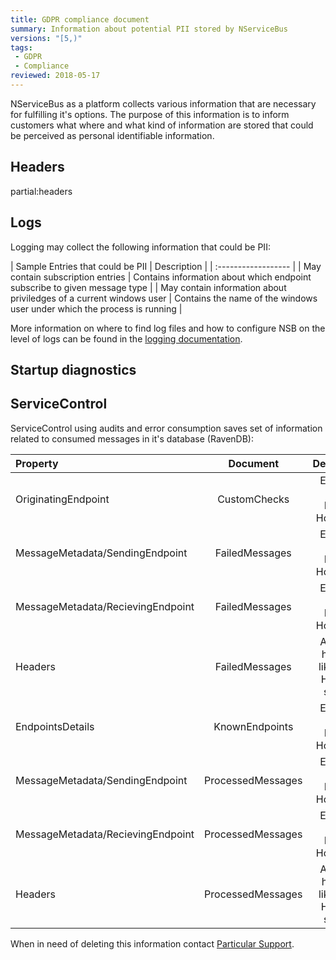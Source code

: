 ```yaml
---
title: GDPR compliance document
summary: Information about potential PII stored by NServiceBus
versions: "[5,)"
tags:
 - GDPR
 - Compliance
reviewed: 2018-05-17
---
```


NServiceBus as a platform collects various information that are necessary for fulfilling it's options. The purpose of this information is to inform customers what where and what kind of information are stored that could be perceived as personal identifiable information.


## Headers


partial:headers

## Logs

Logging may collect the following information that could be PII:

| Sample Entries that could be PII | Description |
| :------------------ |
| May contain subscription entries | Contains information about which endpoint subscribe to given message type | 
| May contain information about priviledges of a current windows user | Contains the name of the windows user under which the process is running |

More information on where to find log files and how to configure NSB on the level of logs can be found in the [logging documentation](/nservicebus/logging/).

## Startup diagnostics



## ServiceControl

ServiceControl using audits and error consumption saves set of information related to consumed messages in it's database (RavenDB):

| Property | Document | Description |
| :------------------ | :-: | :-: |
| OriginatingEndpoint | CustomChecks | Endpoint Name, HostId, HostName |
| MessageMetadata/SendingEndpoint | FailedMessages | Endpoint Name, HostId, HostName |
| MessageMetadata/RecievingEndpoint | FailedMessages | Endpoint Name, HostId, HostName |
| Headers | FailedMessages | All of the headers like in the Headers section |
| EndpointsDetails | KnownEndpoints | Endpoint Name, HostId, HostName |
| MessageMetadata/SendingEndpoint | ProcessedMessages | Endpoint Name, HostId, HostName |
| MessageMetadata/RecievingEndpoint | ProcessedMessages | Endpoint Name, HostId, HostName |
| Headers | ProcessedMessages | All of the headers like in the Headers section |

When in need of deleting this information contact [Particular Support](https://particular.net/support). 